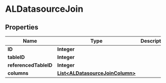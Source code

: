 

# ALDatasourceJoin



## Properties

| Name | Type | Description | Notes |
|------------ | ------------- | ------------- | -------------|
|**ID** | **Integer** |  |  [optional] |
|**tableID** | **Integer** |  |  [optional] |
|**referencedTableID** | **Integer** |  |  [optional] |
|**columns** | [**List&lt;ALDatasourceJoinColumn&gt;**](ALDatasourceJoinColumn.md) |  |  [optional] |



